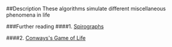 ##Description
These algorithms simulate different miscellaneous phenomena in life

###Further reading
####1. [Spirographs](https://en.wikipedia.org/wiki/Spirograph)


####2. [Conways's Game of Life](http://pi.math.cornell.edu/~lipa/mec/lesson6.html)


